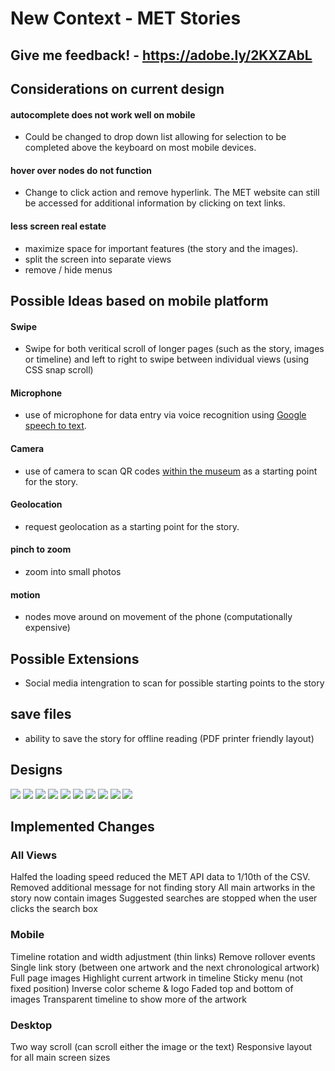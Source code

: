 # New Context - MET Stories

## Give me feedback! - https://adobe.ly/2KXZAbL

## Considerations on current design
#### autocomplete does not work well on mobile
- Could be changed to drop down list allowing for selection to be completed above the keyboard on most mobile devices.
#### hover over nodes do not function
- Change to click action and remove hyperlink. The MET website can still be accessed for additional information by clicking on text links. 
#### less screen real estate
- maximize space for important features (the story and the images). 
- split the screen into separate views
- remove / hide menus

## Possible Ideas based on mobile platform
#### Swipe
- Swipe for both veritical scroll of longer pages (such as the story, images or timeline) and left to right to swipe between individual views (using CSS snap scroll)
#### Microphone
- use of microphone for data entry via voice recognition using [Google speech to text](https://cloud.google.com/speech-to-text/).
#### Camera 
- use of camera to scan QR codes [within the museum](https://d279m997dpfwgl.cloudfront.net/wp/2015/09/0914_museums-future03.jpg) as a starting point for the story.
#### Geolocation
- request geolocation as a starting point for the story.
#### pinch to zoom
- zoom into small photos
#### motion
- nodes move around on movement of the phone (computationally expensive)
## Possible Extensions
- Social media intengration to scan for possible starting points to the story
## save files
- ability to save the story for offline reading (PDF printer friendly layout)

## Designs
![](./Designs/iPhone%20X-XS-11%20Pro%20–%201.png)
![](./Designs/iPhone%20X-XS-11%20Pro%20–%202.png)
![](./Designs/iPhone%20X-XS-11%20Pro%20–%203.png)
![](./Designs/iPhone%20X-XS-11%20Pro%20–%204.png)
![](./Designs/iPhone%20X-XS-11%20Pro%20–%205.png)
![](./Designs/iPhone%20X-XS-11%20Pro%20–%206.png)
![](./Designs/iPhone%20X-XS-11%20Pro%20–%207.png)
![](./Designs/iPhone%20X-XS-11%20Pro%20–%208.png)
![](./Designs/iPhone%20X-XS-11%20Pro%20–%209.png)
![](./Designs/iPhone%20X-XS-11%20Pro%20–%2010.png)

## Implemented Changes

### All Views
Halfed the loading speed
reduced the MET API data to 1/10th of the CSV.
Removed additional message for not finding story
All main artworks in the story now contain images
Suggested searches are stopped when the user clicks the search box

### Mobile
Timeline rotation and width adjustment (thin links)
Remove rollover events
Single link story (between one artwork and the next chronological artwork)
Full page images
Highlight current artwork in timeline
Sticky menu (not fixed position)
Inverse color scheme & logo
Faded top and bottom of images
Transparent timeline to show more of the artwork

### Desktop
Two way scroll (can scroll either the image or the text)
Responsive layout for all main screen sizes


